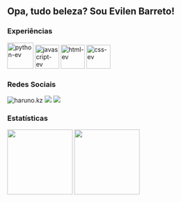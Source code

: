 ## Opa, tudo beleza? Sou Evilen Barreto!

### Experiências

<div>
  <img src="https://cdn.jsdelivr.net/gh/devicons/devicon@latest/icons/python/python-original.svg" height="60" title="python-ev" />
  <img src="https://cdn.jsdelivr.net/gh/devicons/devicon@latest/icons/javascript/javascript-original.svg" height="55" title="javascript-ev"/>
  <img src="https://cdn.jsdelivr.net/gh/devicons/devicon@latest/icons/html5/html5-original.svg" height="55" title="html-ev"/>
  <img src="https://cdn.jsdelivr.net/gh/devicons/devicon@latest/icons/css3/css3-original.svg" height="55" title="css-ev"/>
</div>

### Redes Sociais
<div>
  <img src="https://img.shields.io/badge/Discord-7289DA?style=for-the-badge&logo=discord&logoColor=white" title="haruno.kz">
  <img src="https://img.shields.io/badge/Instagram-E4405F?style=for-the-badge&logo=instagram&logoColor=white" href="https://www.instagram.com/_evsweet?igsh=MXE1Z2R5c3Y2ZGlzNg==">
  <img src="https://img.shields.io/badge/LinkedIn-0077B5?style=for-the-badge&logo=linkedin&logoColor=white" href="#">
</div>

### Estatísticas
<div>
  <img height="150" src="https://github-readme-stats.vercel.app/api?username=evesweet&show_icons=false&theme=prussian&include_all_commits=false&count_private=false"/>
  <img height="150" src="https://github-readme-stats.vercel.app/api/top-langs/?username=evesweet&layout=compact&langs_count=7&theme=prussian"/>
</div>

